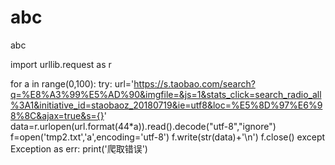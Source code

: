 # abc
abc

import urllib.request as r

for a in range(0,100):
    try:
        url='https://s.taobao.com/search?q=%E8%A3%99%E5%AD%90&imgfile=&js=1&stats_click=search_radio_all%3A1&initiative_id=staobaoz_20180719&ie=utf8&loc=%E5%8D%97%E6%98%8C&ajax=true&s={}'
        data=r.urlopen(url.format(44*a)).read().decode("utf-8","ignore")
        f=open('tmp2.txt','a',encoding='utf-8')
        f.write(str(data)+'\n')
        f.close()
    except Exception as err:
        print('爬取错误')
            
